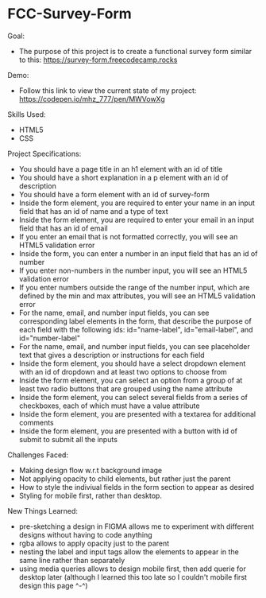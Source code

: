# FCC-Survey-Form

Goal:

* The purpose of this project is to create a functional survey form similar to this:  https://survey-form.freecodecamp.rocks

Demo: 

* Follow this link to view the current state of my project: https://codepen.io/mhz_777/pen/MWVowXg


Skills Used:
* HTML5
* CSS

Project Specifications:

   * You should have a page title in an h1 element with an id of title
   * You should have a short explanation in a p element with an id of description
   * You should have a form element with an id of survey-form
   * Inside the form element, you are required to enter your name in an input field that has an id of name and a type of text
   * Inside the form element, you are required to enter your email in an input field that has an id of email
   * If you enter an email that is not formatted correctly, you will see an HTML5 validation error
   * Inside the form, you can enter a number in an input field that has an id of number
   * If you enter non-numbers in the number input, you will see an HTML5 validation error
   * If you enter numbers outside the range of the number input, which are defined by the min and max attributes, you will see an HTML5 validation error
   * For the name, email, and number input fields, you can see corresponding label elements in the form, that describe the purpose of each field with the       following ids: id="name-label", id="email-label", and id="number-label"
   * For the name, email, and number input fields, you can see placeholder text that gives a description or instructions for each field
   * Inside the form element, you should have a select dropdown element with an id of dropdown and at least two options to choose from
   * Inside the form element, you can select an option from a group of at least two radio buttons that are grouped using the name attribute
   * Inside the form element, you can select several fields from a series of checkboxes, each of which must have a value attribute
   * Inside the form element, you are presented with a textarea for additional comments
   * Inside the form element, you are presented with a button with id of submit to submit all the inputs
   
Challenges Faced:

   * Making design flow w.r.t background image
   * Not applying opacity to child elements, but rather just the parent
   * How to style the indiviual fields in the form section to appear as desired
   * Styling for mobile first, rather than desktop.


New Things Learned:

   * pre-sketching a design in FIGMA allows me to experiment with different designs without having to code anything
   * rgba allows to apply opacity just to the parent
   * nesting the label and input tags allow the elements to appear in the same line rather than separately
   * using media queries allows to design mobile first, then add querie for desktop later (although I learned this     too    late so I couldn't mobile first design this page ^-^)

   
   
   
 
